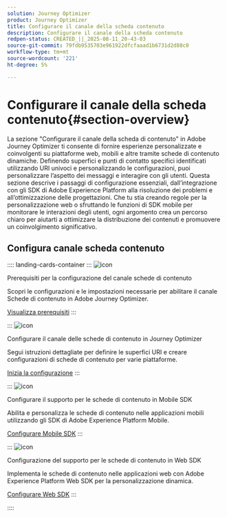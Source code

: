```yaml
---
solution: Journey Optimizer
product: Journey Optimizer
title: Configurare il canale della scheda contenuto
description: Configurare il canale della scheda contenuto
redpen-status: CREATED_||_2025-08-11_20-43-03
source-git-commit: 79fdb9535703e961922dfcfaaad1b6731d2d88c0
workflow-type: tm+mt
source-wordcount: '221'
ht-degree: 5%

---
```



# Configurare il canale della scheda contenuto{#section-overview}

La sezione &quot;Configurare il canale della scheda di contenuto&quot; in Adobe Journey Optimizer ti consente di fornire esperienze personalizzate e coinvolgenti su piattaforme web, mobili e altre tramite schede di contenuto dinamiche. Definendo superfici e punti di contatto specifici identificati utilizzando URI univoci e personalizzando le configurazioni, puoi personalizzare l’aspetto dei messaggi e interagire con gli utenti. Questa sezione descrive i passaggi di configurazione essenziali, dall’integrazione con gli SDK di Adobe Experience Platform alla risoluzione dei problemi e all’ottimizzazione delle progettazioni. Che tu stia creando regole per la personalizzazione web o sfruttando le funzioni di SDK mobile per monitorare le interazioni degli utenti, ogni argomento crea un percorso chiaro per aiutarti a ottimizzare la distribuzione dei contenuti e promuovere un coinvolgimento significativo.

## Configura canale scheda contenuto

:::: landing-cards-container
:::
![icon](https://cdn.experienceleague.adobe.com/icons/gear.svg?lang=it)

Prerequisiti per la configurazione del canale schede di contenuto

Scopri le configurazioni e le impostazioni necessarie per abilitare il canale Schede di contenuto in Adobe Journey Optimizer.

[Visualizza prerequisiti](../using/content-card/content-card-configuration-prereq.md)
:::

:::
![icon](https://cdn.experienceleague.adobe.com/icons/circle-play.svg?lang=it)

Configurare il canale delle schede di contenuto in Journey Optimizer

Segui istruzioni dettagliate per definire le superfici URI e creare configurazioni di schede di contenuto per varie piattaforme.

[Inizia la configurazione](../using/content-card/content-card-configuration.md)
:::

:::
![icon](https://cdn.experienceleague.adobe.com/icons/code-branch.svg?lang=it)

Configurare il supporto per le schede di contenuto in Mobile SDK

Abilita e personalizza le schede di contenuto nelle applicazioni mobili utilizzando gli SDK di Adobe Experience Platform Mobile.

[Configurare Mobile SDK](../using/content-card/content-card-lp.md)
:::

:::
![icon](https://cdn.experienceleague.adobe.com/icons/code-branch.svg?lang=it)

Configurazione del supporto per le schede di contenuto in Web SDK

Implementa le schede di contenuto nelle applicazioni web con Adobe Experience Platform Web SDK per la personalizzazione dinamica.

[Configurare Web SDK](../using/content-card/content-card-configuration-sdk.md)
:::

::::
